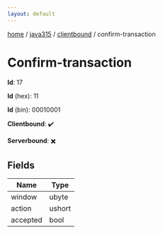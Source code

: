 ```yaml
---
layout: default
---
```


[home](/)  /  [java315](/protocol/java315)  /  [clientbound](/protocol/java315/clientbound)  /  confirm-transaction

# Confirm-transaction

**Id**: 17

**Id** (hex): 11

**Id** (bin): 00010001

**Clientbound**: ✔️

**Serverbound**: ✖️

## Fields

Name | Type
---|---
window | ubyte
action | ushort
accepted | bool

